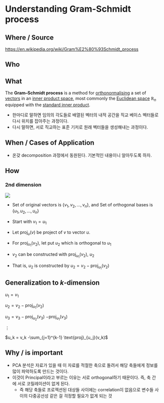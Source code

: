 
# Understanding Gram-Schmidt process 

## Where / Source 

https://en.wikipedia.org/wiki/Gram%E2%80%93Schmidt_process

## Who 

## What 

 The **Gram–Schmidt process** is a method for [orthonormalising](https://en.wikipedia.org/wiki/Orthonormal_basis "Orthonormal basis") a set of [vectors](https://en.wikipedia.org/wiki/Vector_(geometry) "Vector (geometry)") in an [inner product space](https://en.wikipedia.org/wiki/Inner_product_space "Inner product space"), most commonly the [Euclidean space](https://en.wikipedia.org/wiki/Euclidean_space "Euclidean space")  $\mathbb R_n$ equipped with the [standard inner product](https://en.wikipedia.org/wiki/Standard_inner_product "Standard inner product").

* 한마디로 말하면 임의의 각도들로 배열된 벡터의 내적 공간을 직교 베이스 벡터들로 다시 위치를 잡아주는 과정이다. 
* 다시 말하면,  서로 직교하는 표준 기저로 원래 벡터들을 생성해내는 과정이다. 

## When / Cases of Application 

* 온갖 decomposition 과정에서 동원된다. 기본적인 내용이니 알아두도록 하자. 

## How 

### 2nd dimension 

![](https://upload.wikimedia.org/wikipedia/commons/thumb/9/97/Gram%E2%80%93Schmidt_process.svg/350px-Gram%E2%80%93Schmidt_process.svg.png)

* Set of original vectors is $\lbrace v_1, v_2, \dotsc, v_n \rbrace$, and Set of orthogonal bases is $\lbrace u_1, u_2, \dotsc, u_n \rbrace$

* Start with $v_1 = u_1$
* Let $\text{proj}_u (v)$ be project of $v$ to vector $u$. 
* For $\text{proj}_{u_1} (v_2)$, let put $u_2$ which is orthogonal to $u_1$
* $v_2$ can be constructed with $\text{proj}_{u_1} (v_2)$, $u_2$
* That is, $u_2$ is constructed by $u_2 = v_2 - \text{proj}_{u_1}(v_2)$

## Generalization to $k$-dimension 

$u_1 = v_1$

$u_2 = v_2 - \text{proj}_{u_1} (v_2)$

$u_3 = v_3 - \text{proj}_{u_2}(v_3)$ $- \text{proj}_{u_1}(v_3)$ 

$\vdots$

$u_k = v_k -\sum_{j=1}^{k-1} \text{proj}_{u_j}(v_k)$

## Why / is important 

* PCA 분석은 자료가 있을 때 이 자료를 적절한 축으로 돌려서 해당 축들에게 정보를 많이 파악하도록 만드는 것이다. 
* 이것이 Principal이라고 부르는 이유는 서로 orthogonal하기 때문이다. 즉, 축 간에 서로 코릴레이션이 없게 된다. 
	* 즉 해당 축들로 프로젝션된 대상들 사이에는 correlation이 없음으로 변수들 사이의 다중공선성 같은 걸 걱정할 필요가 없게 되는 것 
 


<!--stackedit_data:
eyJoaXN0b3J5IjpbLTU3MzU3NzkzNyw3NzEzNDkwNTUsNjU0Nz
E1MDYyLDEyOTg0NTEyMiwtMTAzNjU0MDc5OCw2OTcwMTgzMTIs
Mjk5ODczMzZdfQ==
-->